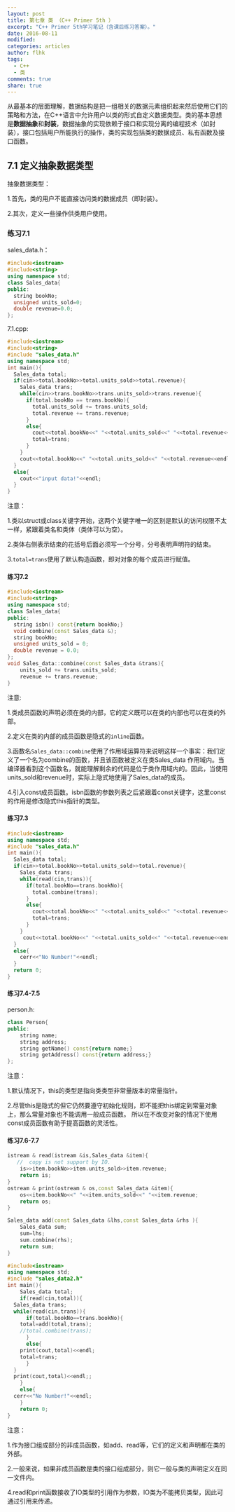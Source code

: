 ```yaml
---
layout: post
title: 第七章 类 （C++ Primer 5th ）
excerpt: "C++ Primer 5th学习笔记（含课后练习答案）。"
date: 2016-08-11
modified:
categories: articles
author: flhk
tags:
  - C++
  - 类
comments: true
share: true
---
```

从最基本的层面理解，数据结构是把一组相关的数据元素组织起来然后使用它们的策略和方法，在C++语言中允许用户以类的形式自定义数据类型。类的基本思想是**数据抽象**和**封装**，数据抽象的实现依赖于接口和实现分离的编程技术（如封装），接口包括用户所能执行的操作，类的实现包括类的数据成员、私有函数及接口函数。

## 7.1 定义抽象数据类型

抽象数据类型：

 1.首先，类的用户不能直接访问类的数据成员（即封装）。

 2.其次，定义一些操作供类用户使用。


### 练习7.1 

sales_data.h：


```c++
#include<iostream>
#include<string>
using namespace std;
class Sales_data{
public:
  string bookNo;
  unsigned units_sold=0;
  double revenue=0.0;
};
```
7.1.cpp:


```c++
#include<iostream>
#include<string>
#include "sales_data.h"
using namespace std;
int main(){
  Sales_data total;
  if(cin>>total.bookNo>>total.units_sold>>total.revenue){
    Sales_data trans;
    while(cin>>trans.bookNo>>trans.units_sold>>trans.revenue){
      if(total.bookNo == trans.bookNo){
        total.units_sold += trans.units_sold;
        total.revenue += trans.revenue;
      }
      else{
        cout<<total.bookNo<<" "<<total.units_sold<<" "<<total.revenue<<endl;
        total=trans;
      }
    } 
    cout<<total.bookNo<<" "<<total.units_sold<<" "<<total.revenue<<endl;
  }
  else{
    cout<<"input data!"<<endl;
  }    
}
```

注意：

1.类以struct或class关键字开始，这两个关键字唯一的区别是默认的访问权限不太一样，紧跟着类名和类体（类体可以为空）。

2.类体右侧表示结束的花括号后面必须写一个分号，分号表明声明符的结束。

3.`total=trans`使用了默认构造函数，即对对象的每个成员进行赋值。

#### 练习7.2

```c++
#include<iostream>
#include<string>
using namespace std;
class Sales_data{
public:
  string isbn() const{return bookNo;}
  void combine(const Sales_data &);
  string bookNo;
  unsigned units_sold = 0;
  double revenue = 0.0;
};
void Sales_data::combine(const Sales_data &trans){
    units_sold += trans.units_sold;
    revenue += trans.revenue;
}
```
注意:

1.类成员函数的声明必须在类的内部，它的定义既可以在类的内部也可以在类的外部。

2.定义在类的内部的成员函数是隐式的`inline`函数。

3.函数名`Sales_data::combine`使用了作用域运算符来说明这样一个事实：我们定义了一个名为combine的函数，并且该函数被定义在类Sales_data
作用域内。当编译器看到这个函数名，就能理解剩余的代码是位于类作用域内的。因此，当使用units_sold和revenue时，实际上隐式地使用了Sales_data的成员。

4.引入const成员函数。isbn函数的参数列表之后紧跟着const关键字，这里const的作用是修改隐式this指针的类型。

#### 练习7.3

```c++
#include<iostream>
using namespace std;
#include "sales_data.h"
int main(){
  Sales_data total;
  if(cin>>total.bookNo>>total.units_sold>>total.revenue){
    Sales_data trans;
    while(read(cin,trans)){
      if(total.bookNo==trans.bookNo){
        total.combine(trans);
      }
      else{
        cout<<total.bookNo<<" "<<total.units_sold<<" "<<total.revenue<<endl;
        total=trans;
      }
    }
     cout<<total.bookNo<<" "<<total.units_sold<<" "<<total.revenue<<endl;
  }
  else{
    cerr<<"No Number!"<<endl;
  }
  return 0;
}
```

#### 练习7.4-7.5
person.h:

```c++
class Person{
public:
    string name;
    string address;
    string getName() const{return name;}
    string getAddress() const{return address;}
};
```
注意：

1.默认情况下，this的类型是指向类类型非常量版本的常量指针。

2.尽管this是隐式的但它仍然要遵守初始化规则，即不能把this绑定到常量对象上，那么常量对象也不能调用一般成员函数。
所以在不改变对象的情况下使用const成员函数有助于提高函数的灵活性。


#### 练习7.6-7.7

```c++
istream & read(istream &is,Sales_data &item){
   //  copy is not support by IO.
    is>>item.bookNo>>item.units_sold>>item.revenue;
    return is;
}
ostream & print(ostream & os,const Sales_data &item){
    os<<item.bookNo<<" "<<item.units_sold<<" "<<item.revenue;
    return os;
}

Sales_data add(const Sales_data &lhs,const Sales_data &rhs ){
    Sales_data sum;
    sum=lhs;
    sum.combine(rhs);
    return sum;
}
```

```c++
#include<iostream>
using namespace std;
#include "sales_data2.h"
int main(){
    Sales_data total;
    if(read(cin,total)){
  Sales_data trans;
  while(read(cin,trans)){
      if(total.bookNo==trans.bookNo){
    total=add(total,trans);
    //total.combine(trans);
      }
      else{
    print(cout,total)<<endl;
    total=trans;
      }
  }
  print(cout,total)<<endl;;
    }
    else{
  cerr<<"No Number!"<<endl;
    }
    return 0;
}
```

注意：

1.作为接口组成部分的非成员函数，如add、read等，它们的定义和声明都在类的外部。

2.一般来说，如果非成员函数是类的接口组成部分，则它一般与类的声明定义在同一文件内。

4.read和print函数接收了IO类型的引用作为参数，IO类为不能拷贝类型，因此可通过引用来传递。